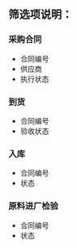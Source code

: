 ## 筛选项说明：
### 采购合同
- 合同编号
- 供应商
- 执行状态
### 到货
- 合同编号
- 验收状态
### 入库
- 合同编号
- 状态
### 原料进厂检验
- 合同编号
- 状态

